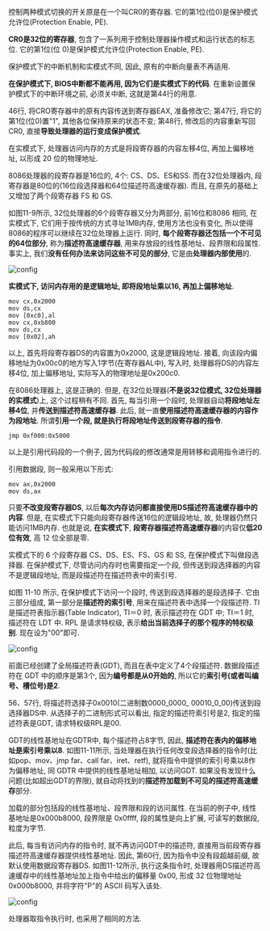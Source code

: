 控制两种模式切换的开关原是在一个叫CR0的寄存器. 它的第1位(位0)是保护模式允许位(Protection Enable, PE). 

**CR0是32位的寄存器**, 包含了一系列用于控制处理器操作模式和运行状态的标志位. 它的第1位(位 0)是保护模式允许位(Protection Enable, PE). 

保护模式下的中断机制和实模式不同, 因此, 原有的中断向量表不再适用. 

**在保护模式下, BIOS中断都不能再用, 因为它们是实模式下的代码**. 在重新设置保护模式下的中断环境之前, 必须关中断, 这就是第44行的用意. 

46行, 将CRO寄存器中的原有内容传送到寄存器EAX, 准备修改它; 第47行, 将它的第1位(位0)置"1", 其他各位保持原来的状态不变; 第48行, 修改后的内容重新写回CR0, 直接**导致处理器的运行变成保护模式**. 

在实模式下, 处理器访问内存的方式是将段寄存器的内容左移4位, 再加上偏移地址, 以形成 20 位的物理地址. 

8086处理器的段寄存器是16位的, 4个: CS、DS、ES和SS. 而在32位处理器内, 段寄存器是80位的(16位段选择器和64位描述符高速缓存器). 而且, 在原先的基础上又增加了两个段寄存器 FS 和 GS. 

如图11-9所示, 32位处理器的6个段寄存器又分为两部分, 前16位和8086 相同, 在实模式下, 它们用于按传统的方式寻址1MB内存, 使用方法也没有变化, 所以使得8086的程序可以继续在32位处理器上运行. 同时, **每个段寄存器还包括一个不可见的64位部分**, 称为**描述符高速缓存器**, 用来存放段的线性基地址、段界限和段属性. 事实上, 我们**没有任何办法来访问这些不可见的部分**, 它是由**处理器内部使用**的. 

![config](images/9.png)

**实模式下, 访问内存用的是逻辑地址, 即将段地址乘以16, 再加上偏移地址**. 

```
mov cx,0x2000
mov ds,cx
mov [0xc0],al
mov cx,0xb800
mov ds,cx
mov [0x02],ah
```

以上, 首先将段寄存器DS的内容置为0x2000, 这是逻辑段地址. 接着, 向该段内偏移地址为0x00c0的地方写入1字节(在寄存器AL中), 写入时, 处理器将DS的内容左移4位, 加上偏移地址, 实际写入的物理地址是0x200c0. 

在8086处理器上, 这是正确的. 但是, 在32位处理器(**不是说32位模式, 32位处理器的实模式**)上, 这个过程稍有不同. 首先, 每当引用一个段时, 处理器自动**将段地址左移4位**, 并**传送到描述符高速缓存器**. 此后, 就一直**使用描述符高速缓存器的内容作为段地址**. 所谓**引用一个段, 就是执行将段地址传送到段寄存器的指令**. 

```
jmp 0xf000:0x5000
```

以上是引用代码段的一个例子, 因为代码段的修改通常是用转移和调用指令进行的. 

引用数据段, 则一般采用以下形式: 

```
mov ax,0x2000
mov ds,ax
```

只要**不改变段寄存器DS**, 以后**每次内存访问都直接使用DS描述符高速缓存器中的内容**. 但是, 在实模式下只能向段寄存器传送16位的逻辑段地址, 故, 处理器仍然只能访问1MB内存. 也就是说, **在实模式下**, **段寄存器描述符高速缓存器**的内容仅**低20位有效**, 高 12 位全部是零. 

实模式下的 6 个段寄存器 CS、DS、ES、FS、GS 和 SS, 在保护模式下叫做段选择器. 在保护模式下, 尽管访问内存时也需要指定一个段, 但传送到段选择器的内容不是逻辑段地址, 而是段描述符在描述符表中的索引号. 

如图 11-10 所示, 在保护模式下访问一个段时, 传送到段选择器的是段选择子. 它由三部分组成, 第一部分是**描述符的索引号**, 用来在描述符表中选择一个段描述符. TI是描述符表指示器(Table Indicator), TI＝0 时, 表示描述符在 GDT 中; TI＝1 时, 描述符在 LDT 中. RPL 是请求特权级, 表示**给出当前选择子的那个程序的特权级别**. 现在设为"00"即可. 

![config](images/10.png)

前面已经创建了全局描述符表(GDT), 而且在表中定义了4个段描述符. 数据段描述符在 GDT 中的顺序是第3个, 因为**编号都是从0开始的**, 所以它的**索引号(或者叫编号、槽位号)是2**. 

56、57行, 将描述符选择子0x0010(二进制数0000\_0000\_ 00010\_0\_00)传送到段选择器DS中. 从选择子的二进制形式可以看出, 指定的描述符索引号是2, 指定的描述符表是GDT, 请求特权级RPL是00. 

GDT的线性基地址在GDTR中, 每个描述符占8字节, 因此, **描述符在表内的偏移地址是索引号乘以8**. 如图11-11所示, 当处理器在执行任何改变段选择器的指令时(比如pop、mov、jmp far、call far、iret、retf), 就将指令中提供的索引号乘以8作为偏移地址, 同 GDTR 中提供的线性基地址相加, 以访问GDT. 如果没有发现什么问题(比如超出GDT的界限), 就自动将找到的**描述符加载到不可见的描述符高速缓存**部分. 

加载的部分包括段的线性基地址、段界限和段的访问属性. 在当前的例子中, 线性基地址是0x000b8000, 段界限是 0x0ffff, 段的属性是向上扩展, 可读写的数据段, 粒度为字节. 

此后, 每当有访问内存的指令时, 就不再访问GDT中的描述符, 直接用当前段寄存器描述符高速缓存器提供线性基地址. 因此, 第60行, 因为指令中没有段超越前缀, 故默认使用数据段寄存器DS. 如图11-12所示, 执行这条指令时, 处理器用DS描述符高速缓存中的线性基地址加上指令中给出的偏移量 0x00, 形成 32 位物理地址 0x000b8000, 并将字符"P"的 ASCII 码写入该处. 

![config](images/11.png)

处理器取指令执行时, 也采用了相同的方法. 